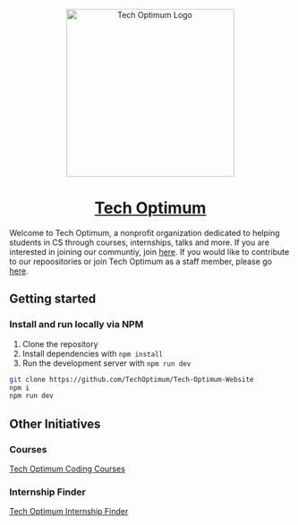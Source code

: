 <p align="center"><img width="300" alt="Tech Optimum Logo" src="https://www.techoptimum.org/logo-transparent.png"></p>
<h1 align="center"><a href="https://techoptimum.org">Tech Optimum</a></h1>

Welcome to Tech Optimum, a nonprofit organization dedicated to helping students in CS through courses, internships, talks and more. If you are interested in joining our communtiy, join [here](https://techoptimum.org/discord). If you would like to contribute to our repoositories or join Tech Optimum as a staff member, please go [here](https://techoptimum.org/join-team).


## Getting started
### Install and run locally via NPM
1. Clone the repository
2. Install dependencies with `npm install`
3. Run the development server with `npm run dev`

```bash
git clone https://github.com/TechOptimum/Tech-Optimum-Website
npm i
npm run dev
```

## Other Initiatives
### Courses
[Tech Optimum Coding Courses](https://github.com/TechOptimum/courses)
### Internship Finder
[Tech Optimum Internship Finder](https://github.com/TechOptimum/internships)

